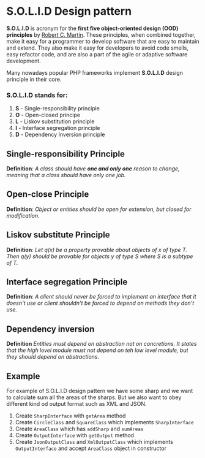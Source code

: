 # S.O.L.I.D Design pattern 

**S.O.L.I.D** is acronym for the **first five object-oriented design (OOD) principles** by [Robert C. Martin](https://en.wikipedia.org/wiki/Robert_C._Martin).
These principles, when combined together, make it easy for a programmer to develop software that are easy to maintain and extend. They also make it easy for developers to avoid code smells, easy refactor code, and are also a part of the agile or adaptive software development.    

Many nowadays popular PHP frameworks implement **S.O.L.I.D** design principle in their core.   

### S.O.L.I.D stands for:

1. **S** - Single-responsibility principle
2. **O** - Open-closed principe 
3. **L** - Liskov substitution principle
4. **I** - Interface segregation principle
5. **D** - Dependency Inversion  principle
 
 
 ## Single-responsibility Principle
 
 **Definition**: _A class should have **one and only one** reason to change, meaning that a class should have only one job._
 
 ## Open-close Principle
 
 **Definition**: _Object or entities should be open for extension, but closed for modification._
 
 ## Liskov  substitute Principle
 
 **Definition**: _Let q(x) be a property provable about objects of x of type T. Then q(y) should be provable for objects y of type S where S is a subtype of T._
 
 ## Interface segregation  Principle
 
 **Definition**: _A client should never be forced to implement an interface that it doesn't use or client shouldn't be forced to depend on methods they don't use._

## Dependency inversion

**Definition** _Entities must depend on abstraction not on concretions. It states that the high level module must not depend on teh low level module, but they should depend on abstractions._
 
 ## Example
 
 For example of S.O.L.I.D design pattern we have some sharp and we want to calculate sum all the areas of the sharps. 
 But we also want to obey different kind od output format such as XML and JSON.
 
 1. Create `SharpInterface` with `getArea` method    
 2. Create `CircleClass` and `SquareClass` which implements  `SharpInterface`
 3. Create `AreaClass` which has `addSharp` and `sumAreas`
 4. Create `OutputInterface` with  `getOutput` method 
 5. Create `JsonOutputClass` and `XmlOutputClass` which implements `OutputInterface` and accept `AreaClass` object in constructor 